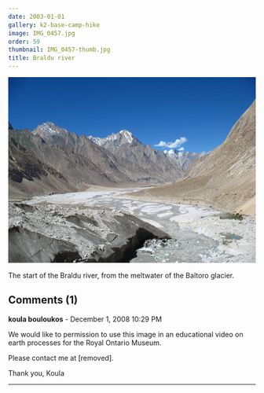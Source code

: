```yaml
---
date: 2003-01-01
gallery: k2-base-camp-hike
image: IMG_0457.jpg
order: 59
thumbnail: IMG_0457-thumb.jpg
title: Braldu river
---
```


![Braldu river](./IMG_0457.jpg)

The start of the Braldu river, from the meltwater of the Baltoro glacier.

<div id="comments">

## Comments (1)

**koula bouloukos** - December  1, 2008 10:29 PM

We would like to permission to use this image in an educational video
on earth processes for the Royal Ontario Museum.

Please contact me at [removed].

Thank you,
Koula

---

</div>